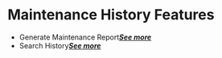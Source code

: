 # Maintenance History Features

- Generate Maintenance Report[***See more***](https://github.com/JakePatolilic/vsulib-ms/blob/main/Features/Maintenance%20History/Functions/Generate%20Maintenance%20Report.md)
- Search History[***See more***](https://github.com/JakePatolilic/vsulib-ms/blob/main/Features/Maintenance%20History/Functions/Search%20History.md)
